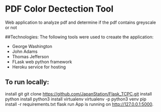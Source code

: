 

#  PDF Color Dectection Tool

Web application to analyze pdf and determine if the pdf contains greyscale or not 

##Technologies:
The following tools were used to creaate the application:
- George Washington
- John Adams
- Thomas Jefferson
- FLask web python framework
- Heroku service for hosting

## To run locally:
install git
git clone https://github.com/JapanStation/Flask_TCPC.git
install python
install python3
install virtualenv
virtualenv -p python3 venv
pip install -r requirements.txt
flask run App is running on http://127.0.0.1:5000.
